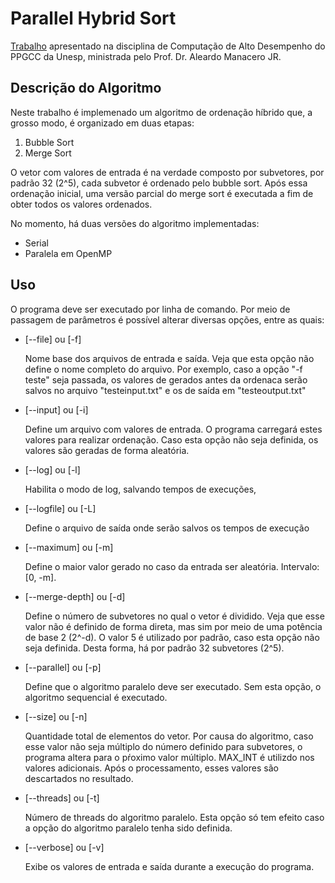 <h1> Parallel Hybrid Sort </h1>

<p> <a href="https://www.dcce.ibilce.unesp.br/~aleardo/cursos/hpc/projeto1.php" target="_blank">Trabalho</a> apresentado na disciplina de Computação de Alto Desempenho do PPGCC da Unesp, ministrada pelo Prof. Dr. Aleardo Manacero JR. </p>


<h2> Descrição do Algoritmo </h2>

<p> Neste trabalho é implemenado um algoritmo de ordenação híbrido que, a grosso modo, é organizado em duas etapas: </p>

<ol>
	<li> Bubble Sort </li>
	<li> Merge Sort </li>
</ol>

<p>O vetor com valores de entrada é na verdade composto por subvetores, por padrão 32 (2^5), cada subvetor é ordenado pelo bubble sort. Após essa ordenação inicial, uma versão parcial do merge sort é executada a fim de obter todos os valores ordenados.
</p>


<p>No momento, há duas versões do algoritmo implementadas: </p>
<ul>
	<li>Serial</li>
	<li>Paralela em OpenMP</li>
</ul>


<h2> Uso </h2>
<p> O programa deve ser executado por linha de comando. Por meio de passagem de parâmetros é possível alterar diversas opções, entre as quais: </p>
<ul>
	<li>[--file] ou [-f] <p>Nome base dos arquivos de entrada e saída. Veja que esta opção não define o nome completo do arquivo. Por exemplo, caso a opção "-f teste" seja passada, os  valores de gerados antes da ordenaca serão salvos no arquivo "testeinput.txt" e os de saída em "testeoutput.txt" </p></li>
	<li>[--input] ou [-i] <p>Define um arquivo com valores de entrada. O programa carregará estes valores para realizar ordenação. Caso esta opção não seja definida, os valores são geradas de forma aleatória.</p> </li>
	<li>[--log] ou  [-l] <p>Habilita o modo de log, salvando tempos de execuções,</p></li>
	<li>[--logfile] ou [-L] <p>Define o arquivo de saída onde serão salvos os tempos de execução</p></li>		
	<li>[--maximum] ou [-m] <p>Define o maior valor gerado no caso da entrada ser aleatória. Intervalo: [0, -m].</p> </li>
	<li>[--merge-depth] ou [-d] <p>Define o número de subvetores no qual o vetor é dividido. Veja que esse valor não é definido de forma direta, mas sim por meio de uma potência de base 2 (2^-d). O valor 5 é utilizado por padrão, caso esta opção não seja definida. Desta forma, há por padrão 32 subvetores (2^5).</p></li>
	<li>[--parallel] ou [-p] <p>Define que o algoritmo paralelo deve ser executado. Sem esta opção, o algoritmo sequencial é executado.</p> </li>
	<li>[--size] ou [-n] <p>Quantidade total de elementos do vetor. Por causa do algoritmo, caso esse valor não seja múltiplo do número definido para subvetores, o programa altera para o pŕoximo valor múltiplo.  MAX_INT é utilizdo nos valores adicionais. Após o processamento, esses valores são descartados no resultado.</p></li>
	<li>[--threads] ou [-t] <p>Número de threads do algoritmo paralelo. Esta opção só tem efeito caso a opção do algoritmo paralelo tenha sido definida.</p></li>
	<li>[--verbose] ou  [-v] <p>Exibe os valores de entrada e saída durante a execução do programa.</p></li>
</ul>

